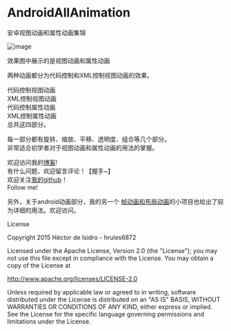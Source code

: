 # AndroidAllAnimation
安卓视图动画和属性动画集锦

![image](https://github.com/longyinzaitian/AndroidAllAnimation/blob/master/result.gif)

效果图中展示的是视图动画和属性动画

两种动画都分为代码控制和XML控制视图动画的效果。

代码控制视图动画  
XML控制视图动画  
代码控制属性动画  
XML控制属性动画  
总共这四部分。

每一部分都有旋转、缩放、平移、透明度、组合等几个部分。  
非常适合初学者对于视图动画和属性动画的用法的掌握。

欢迎访问我的[博客](http://blog.csdn.net/u010156024/article/details/49281789)!  
有什么问题，欢迎留言评论！【握手~】  
欢迎关注[我的github](https://github.com/longyinzaitian)！  
Follow me!

另外，关于android动画部分，我的另一个
[帧动画和布局动画](https://github.com/longyinzaitian/FrameAndLayoutAnimation)的小项目也给出了较为详细的用法。欢迎访问。

License

Copyright 2015 Héctor de Isidro - hrules6872

Licensed under the Apache License, Version 2.0 (the "License");
you may not use this file except in compliance with the License.
You may obtain a copy of the License at

   http://www.apache.org/licenses/LICENSE-2.0

Unless required by applicable law or agreed to in writing, software
distributed under the License is distributed on an "AS IS" BASIS,
WITHOUT WARRANTIES OR CONDITIONS OF ANY KIND, either express or implied.
See the License for the specific language governing permissions and
limitations under the License.
